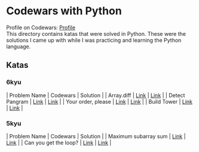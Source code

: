 # Codewars with Python
Profile on Codewars: [Profile](https://www.codewars.com/users/iantato)\
This directory contains katas that were solved in Python. These were the solutions I came up with while I was practicing and learning the Python language.

## Katas
### 6kyu
| Problem Name          | Codewars                                                     | Solution |
| Array.diff | [Link](https://www.codewars.com/kata/523f5d21c841566fde000009) | [Link](https://github.com/iantato/Codewars/blob/main/Python-Codewars/src/_6kyu/array_diff.py) |
| Detect Pangram | [Link](https://www.codewars.com/kata/545cedaa9943f7fe7b000048) | [Link](https://github.com/iantato/Codewars/blob/main/Python-Codewars/src/_6kyu/is_pangram.py) |
| Your order, please | [Link](https://www.codewars.com/kata/55c45be3b2079eccff00010f) | [Link](https://github.com/iantato/Codewars/blob/main/Python-Codewars/src/_6kyu/order.py) |
| Build Tower | [Link](https://www.codewars.com/kata/576757b1df89ecf5bd00073b) | [Link](https://github.com/iantato/Codewars/blob/main/Python-Codewars/src/_6kyu/tower_builder.py) |


### 5kyu
| Problem Name          | Codewars                                                     | Solution |
| Maximum subarray sum | [Link](https://www.codewars.com/kata/54521e9ec8e60bc4de000d6c) | [Link](https://github.com/iantato/Codewars/blob/main/Python-Codewars/src/_5kyu/max_sequence.py) |
| Can you get the loop? | [Link](https://www.codewars.com/kata/52a89c2ea8ddc5547a000863/python) | [Link](https://github.com/iantato/Codewars/blob/main/Python-Codewars/src/_5kyu/max_sequence.py) |
